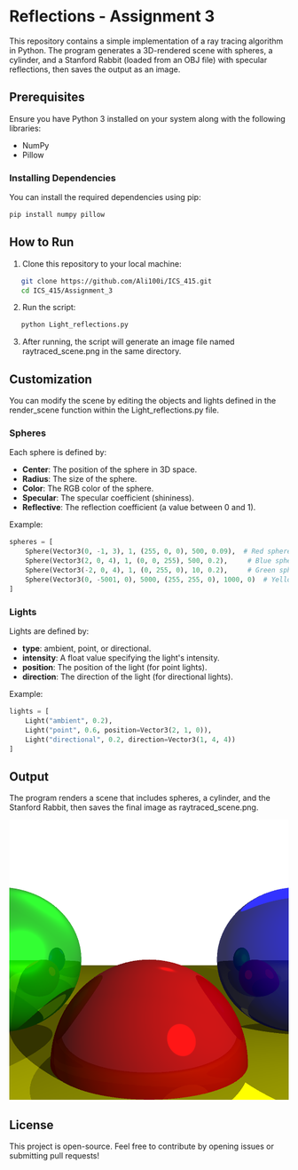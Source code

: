 # Reflections - Assignment 3

This repository contains a simple implementation of a ray tracing algorithm in Python. The program generates a 3D-rendered scene with spheres, a cylinder, and a Stanford Rabbit (loaded from an OBJ file) with specular reflections, then saves the output as an image.

## Prerequisites

Ensure you have Python 3 installed on your system along with the following libraries:

- NumPy
- Pillow

### Installing Dependencies

You can install the required dependencies using pip:

```bash
pip install numpy pillow
```

## How to Run

1. Clone this repository to your local machine:

   
```bash
   git clone https://github.com/Ali100i/ICS_415.git
   cd ICS_415/Assignment_3
```

2. Run the script:

   
```bash
   python Light_reflections.py
```

3. After running, the script will generate an image file named raytraced_scene.png in the same directory.

## Customization

You can modify the scene by editing the objects and lights defined in the render_scene function within the Light_reflections.py file.

### Spheres

Each sphere is defined by:
- **Center**: The position of the sphere in 3D space.
- **Radius**: The size of the sphere.
- **Color**: The RGB color of the sphere.
- **Specular**: The specular coefficient (shininess).
- **Reflective**: The reflection coefficient (a value between 0 and 1).

Example:
```python
spheres = [
    Sphere(Vector3(0, -1, 3), 1, (255, 0, 0), 500, 0.09),  # Red sphere
    Sphere(Vector3(2, 0, 4), 1, (0, 0, 255), 500, 0.2),     # Blue sphere
    Sphere(Vector3(-2, 0, 4), 1, (0, 255, 0), 10, 0.2),     # Green sphere
    Sphere(Vector3(0, -5001, 0), 5000, (255, 255, 0), 1000, 0)  # Yellow sphere (ground)
]
```

### Lights

Lights are defined by:
- **type**: ambient, point, or directional.
- **intensity**: A float value specifying the light's intensity.
- **position**: The position of the light (for point lights).
- **direction**: The direction of the light (for directional lights).

Example:
```python
lights = [
    Light("ambient", 0.2),
    Light("point", 0.6, position=Vector3(2, 1, 0)),
    Light("directional", 0.2, direction=Vector3(1, 4, 4))
]
```

## Output

The program renders a scene that includes spheres, a cylinder, and the Stanford Rabbit, then saves the final image as raytraced_scene.png.

![Example Output](raytraced_scene.png)

## License

This project is open-source. Feel free to contribute by opening issues or submitting pull requests!

